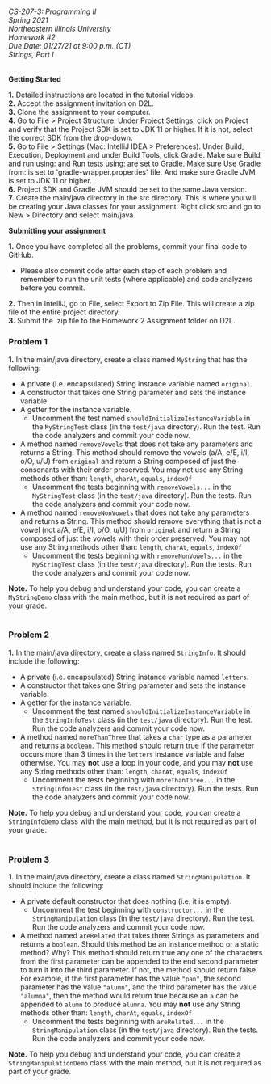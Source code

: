 ###### CS-207-3: Programming II <br> Spring 2021 <br> Northeastern Illinois University <br> Homework #2 <br> Due Date: 01/27/21 at 9:00 p.m. (CT) <br> Strings, Part I

**Getting Started**

**1.** Detailed instructions are located in the tutorial videos.<br>
**2.** Accept the assignment invitation on D2L.<br>
**3.** Clone the assignment to your computer.<br>
**4.** Go to File > Project Structure. Under Project Settings, click on Project and verify that the Project SDK is set 
to JDK 11 or higher.  If it is not, select the correct SDK from the drop-down.<br>
**5.** Go to File > Settings (Mac: IntelliJ IDEA > Preferences). Under Build, Execution, Deployment and under Build 
Tools, click Gradle. Make sure Build and run using: and Run tests using: are set to Gradle. Make sure Use Gradle from: 
is set to 'gradle-wrapper.properties' file. And make sure Gradle JVM is set to JDK 11 or higher.<br>
**6.** Project SDK and Gradle JVM should be set to the same Java version.<br>
**7.** Create the main/java directory in the src directory. This is where you will be creating your Java classes for 
your assignment. Right click src and go to New > Directory and select main/java.<br>

**Submitting your assignment**

**1.** Once you have completed all the problems, commit your final code to GitHub. <br>
- Please also commit code after each step of each problem and remember to run the unit tests (where applicable) and 
  code analyzers before you commit.

**2.** Then in IntelliJ, go to File, select Export to Zip File. This will create a zip file of the entire project directory.<br>
**3.** Submit the .zip file to the Homework 2 Assignment folder on D2L.<br>

### Problem 1

**1.** In the main/java directory, create a class named `MyString` that has the following:
- A private (i.e. encapsulated) String instance variable named `original`. 
- A constructor that takes one String parameter and sets the instance variable. 
- A getter for the instance variable. 
  - Uncomment the test named `shouldInitializeInstanceVariable` in the `MyStringTest` class (in the `test/java` 
    directory). Run the test. Run the code analyzers and commit your code now.
- A method named `removeVowels` that does not take any parameters and returns a String. This method should remove the
  vowels (a/A, e/E, i/I, o/O, u/U) from `original` and return a String composed of just the consonants with their order
  preserved. You may not use any String methods other than: `length`, `charAt`, `equals`, `indexOf`
  - Uncomment the tests beginning with `removeVowels...` in the `MyStringTest` class (in the `test/java`
    directory). Run the tests. Run the code analyzers and commit your code now.
- A method named `removeNonVowels` that does not take any parameters and returns a String. This method should remove 
  everything that is not a vowel (not a/A, e/E, i/I, o/O, u/U) from `original` and return a String composed of just 
  the vowels with their order preserved. You may not use any String methods other than: `length`, `charAt`, 
  `equals`, `indexOf`
  - Uncomment the tests beginning with `removeNonVowels...` in the `MyStringTest` class (in the `test/java`
    directory). Run the tests. Run the code analyzers and commit your code now.

**Note.** To help you debug and understand your code, you can create a `MyStringDemo` class with the main method, but it 
is not required as part of your grade.<br>
<br>

### Problem 2

**1.** In the main/java directory, create a class named `StringInfo`. It should include the following:
- A private (i.e. encapsulated) String instance variable named `letters`.
- A constructor that takes one String parameter and sets the instance variable.
- A getter for the instance variable.
  - Uncomment the test named `shouldInitializeInstanceVariable` in the `StringInfoTest` class (in the `test/java`
    directory). Run the test. Run the code analyzers and commit your code now.
- A method named `moreThanThree` that takes a `char` type as a parameter and returns a `boolean`. This method should 
  return true if the parameter occurs more than 3 times in the `letters` instance variable and false otherwise. You may 
  **not** use a loop in your code, and you may **not** use any String methods other than: `length`, `charAt`, `equals`, 
  `indexOf`
  - Uncomment the tests beginning with `moreThanThree...` in the `StringInfoTest` class (in the `test/java` directory). 
    Run the tests. Run the code analyzers and commit your code now.

**Note.** To help you debug and understand your code, you can create a `StringInfoDemo` class with the main method, but it
is not required as part of your grade.<br>
<br>

### Problem 3

**1.** In the main/java directory, create a class named `StringManipulation`. It should include the following:
- A private default constructor that does nothing (i.e. it is empty).
  - Uncomment the test beginning with `constructor...` in the `StringManipulation` class (in the `test/java` directory).
    Run the test. Run the code analyzers and commit your code now.
- A method named `areRelated` that takes three Strings as parameters and returns a `boolean`. Should this method be an
  instance method or a static method? Why? This method should return true any one of the characters from the first 
  parameter can be appended to the end second parameter to turn it into the third parameter. If not, the method should 
  return false. For example, if the first parameter has the value `"pan"`, the second parameter has the value `"alumn"`, 
  and the third parameter has the value `"alumna"`, then the method would return true because an `a` can be appended to 
  `alumn` to produce `alumna`. You may **not** use any String methods other than: `length`, `charAt`, `equals`, `indexOf`
  - Uncomment the tests beginning with `areRelated...` in the `StringManipulation` class (in the `test/java` directory).
    Run the tests. Run the code analyzers and commit your code now.

**Note.** To help you debug and understand your code, you can create a `StringManipulationDemo` class with the main 
method, but it is not required as part of your grade.<br>
